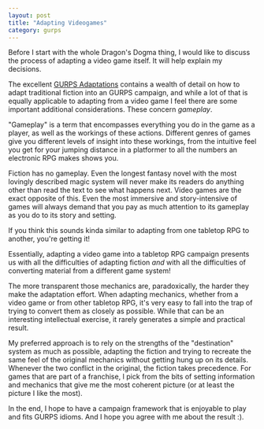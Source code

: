 ```yaml
---
layout: post
title: "Adapting Videogames"
category: gurps
---
```


Before I start with the whole Dragon's Dogma thing, I would like to discuss the
process of adapting a video game itself. It will help explain my decisions.

The excellent [GURPS Adaptations][adaptations] contains a wealth of detail on
how to adapt traditional fiction into an GURPS campaign, and while a lot of that
is equally applicable to adapting from a video game I feel there are some
important additional considerations. These concern _gameplay_.

"Gameplay" is a term that encompasses everything you do in the game as a player,
as well as the workings of these actions. Different genres of games give you
different levels of insight into these workings, from the intuitive feel you get
for your jumping distance in a platformer to all the numbers an electronic RPG
makes shows you.

Fiction has no gameplay. Even the longest fantasy novel with the most lovingly
described magic system will never make its readers do anything other than read
the text to see what happens next. Video games are the exact opposite of
this. Even the most immersive and story-intensive of games will always demand
that you pay as much attention to its gameplay as you do to its story and
setting.

If you think this sounds kinda similar to adapting from one tabletop RPG to
another, you're getting it!

Essentially, adapting a video game into a tabletop RPG campaign presents us with
all the difficulties of adapting fiction _and_ with all the difficulties of
converting material from a different game system!

The more transparent those mechanics are, paradoxically, the harder they make
the adaptation effort. When adapting mechanics, whether from a video game or
from other tabletop RPG, it's very easy to fall into the trap of trying to
convert them as closely as possible. While that can be an interesting
intellectual exercise, it rarely generates a simple and practical result.

My preferred approach is to rely on the strengths of the "destination" system as
much as possible, adapting the fiction and trying to recreate the same feel of
the original mechanics without getting hung up on its details. Whenever the two
conflict in the original, the fiction takes precedence. For games that are part
of a franchise, I pick from the bits of setting information and mechanics that
give me the most coherent picture (or at least the picture I like the most).

In the end, I hope to have a campaign framework that is enjoyable to play and
fits GURPS idioms. And I hope you agree with me about the result :).


[adaptations]: http://www.warehouse23.com/products/gurps-adaptations

